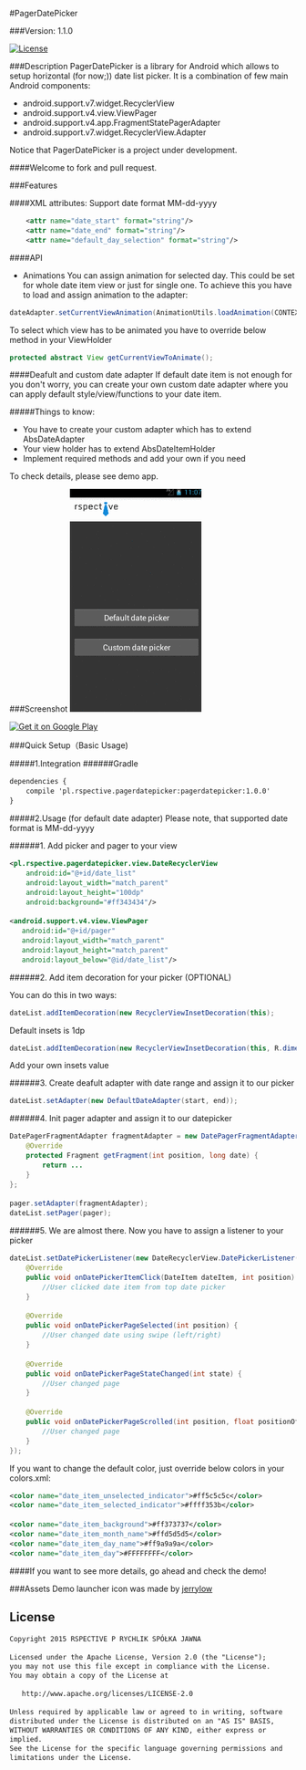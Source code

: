 #PagerDatePicker

###Version: 1.1.0

[![License](https://img.shields.io/badge/license-Apache%202-blue.svg)](https://www.apache.org/licenses/LICENSE-2.0)

###Description
PagerDatePicker is a library for Android which allows to setup horizontal (for now;)) date list picker. It is a combination of few main Android components:
* android.support.v7.widget.RecyclerView
* android.support.v4.view.ViewPager
* android.support.v4.app.FragmentStatePagerAdapter
* android.support.v7.widget.RecyclerView.Adapter

Notice that PagerDatePicker is a project under development.

####Welcome to fork and pull request.

###Features

####XML attributes:
Support date format MM-dd-yyyy

```xml
    <attr name="date_start" format="string"/>
    <attr name="date_end" format="string"/>
    <attr name="default_day_selection" format="string"/>
```

####API
* Animations
You can assign animation for selected day. This could be set for whole date item view or just for single one. To achieve this you have to load and assign animation to the adapter:

```java
dateAdapter.setCurrentViewAnimation(AnimationUtils.loadAnimation(CONTEXT, ANIM_ID_FOR_YOUR_ANIMATION));
```

To select which view has to be animated you have to override below method in your ViewHolder
```java
protected abstract View getCurrentViewToAnimate();
```

####Deafult and custom date adapter
If default date item is not enough for you don't worry, you can create your own custom date adapter where you can apply default style/view/functions to your date item.

#####Things to know:
 - You have to create your custom adapter which has to extend AbsDateAdapter
 - Your view holder has to extend AbsDateItemHolder
 - Implement required methods and add your own if you need

To check details, please see demo app.

###Screenshot
![image](art/app_1.0.0.gif)

<a href="https://play.google.com/store/apps/details?id=pl.rspective.pagerdatepicker.sample">
  <img alt="Get it on Google Play"
       src="https://developer.android.com/images/brand/pl_generic_rgb_wo_60.png" />
</a>

###Quick Setup（Basic Usage)

#####1.Integration
######Gradle
```xml
dependencies {
    compile 'pl.rspective.pagerdatepicker:pagerdatepicker:1.0.0'
}
```

#####2.Usage (for default date adapter)
Please note, that supported date format is MM-dd-yyyy

######1. Add picker and pager to your view
```xml
<pl.rspective.pagerdatepicker.view.DateRecyclerView
    android:id="@+id/date_list"
    android:layout_width="match_parent"
    android:layout_height="100dp"
    android:background="#ff343434"/>

<android.support.v4.view.ViewPager
   android:id="@+id/pager"
   android:layout_width="match_parent"
   android:layout_height="match_parent"
   android:layout_below="@id/date_list"/>
```

######2. Add item decoration for your picker (OPTIONAL)

You can do this in two ways:
```java
dateList.addItemDecoration(new RecyclerViewInsetDecoration(this);
```
Default insets is 1dp

```java
dateList.addItemDecoration(new RecyclerViewInsetDecoration(this, R.dimen.date_card_insets));
```
Add your own insets value

######3. Create deafult adapter with date range and assign it to our picker

```java
dateList.setAdapter(new DefaultDateAdapter(start, end));
```

######4. Init pager adapter and assign it to our datepicker

```java
DatePagerFragmentAdapter fragmentAdapter = new DatePagerFragmentAdapter(getSupportFragmentManager(), dateList.getDateAdapter()) {
    @Override
    protected Fragment getFragment(int position, long date) {
        return ...
    }
};

pager.setAdapter(fragmentAdapter);
dateList.setPager(pager);
```

######5. We are almost there. Now you have to assign a listener to your picker
```java
dateList.setDatePickerListener(new DateRecyclerView.DatePickerListener() {
    @Override
    public void onDatePickerItemClick(DateItem dateItem, int position) {
        //User clicked date item from top date picker
    }

    @Override
    public void onDatePickerPageSelected(int position) {
        //User changed date using swipe (left/right)
    }

    @Override
    public void onDatePickerPageStateChanged(int state) {
        //User changed page
    }

    @Override
    public void onDatePickerPageScrolled(int position, float positionOffset, int positionOffsetPixels) {
        //User changed page
    }
});
```

If you want to change the default color, just override below colors in your colors.xml:
```xml
<color name="date_item_unselected_indicator">#ff5c5c5c</color>
<color name="date_item_selected_indicator">#ffff353b</color>

<color name="date_item_background">#ff373737</color>
<color name="date_item_month_name">#ffd5d5d5</color>
<color name="date_item_day_name">#ff9a9a9a</color>
<color name="date_item_day">#FFFFFFFF</color>
```

####If you want to see more details, go ahead and check the demo!

###Assets
Demo launcher icon was made by [jerrylow](https://www.iconfinder.com/jerrylow)

License
--------

    Copyright 2015 RSPECTIVE P RYCHLIK SPÓŁKA JAWNA

    Licensed under the Apache License, Version 2.0 (the "License");
    you may not use this file except in compliance with the License.
    You may obtain a copy of the License at

       http://www.apache.org/licenses/LICENSE-2.0

    Unless required by applicable law or agreed to in writing, software
    distributed under the License is distributed on an "AS IS" BASIS,
    WITHOUT WARRANTIES OR CONDITIONS OF ANY KIND, either express or implied.
    See the License for the specific language governing permissions and
    limitations under the License.
